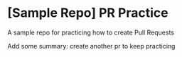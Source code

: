 # [Sample Repo] PR Practice
A sample repo for practicing how to create Pull Requests

Add some summary:
create another pr to keep practicing